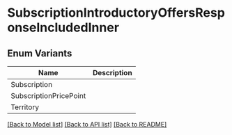 # SubscriptionIntroductoryOffersResponseIncludedInner

## Enum Variants

| Name | Description |
|---- | -----|
| Subscription |  |
| SubscriptionPricePoint |  |
| Territory |  |

[[Back to Model list]](../README.md#documentation-for-models) [[Back to API list]](../README.md#documentation-for-api-endpoints) [[Back to README]](../README.md)


